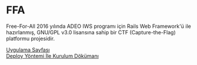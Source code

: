 # FFA
Free-For-All 2016 yılında ADEO IWS programı için Rails Web Framework'ü ile hazırlanmış, GNU/GPL v3.0 lisansına sahip bir CTF (Capture-the-Flag) platformu projesidir.

[Uygulama Sayfası](http://www.adeosecurity.com/uygulamalarimiz/ffa)  
[Deploy Yöntemi İle Kurulum Dökümanı](https://github.com/ADEOSec/FFA/wiki/Deploy-Y%C3%B6ntemi-%C4%B0le-Kurulum)
